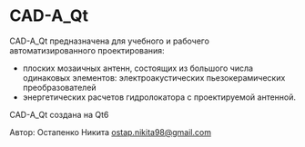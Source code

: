 # CAD-A_Qt
 CAD-A_Qt предназначена для учебного и рабочего автоматизированного проектирования:
- плоских мозаичных антенн, состоящих из большого числа одинаковых элементов: электроакустических  пьезокерамических преобразователей
- энергетических расчетов  гидролокатора  с проектируемой антенной.

CAD-A_Qt создана на Qt6

Автор: Остапенко Никита ostap.nikita98@gmail.com
